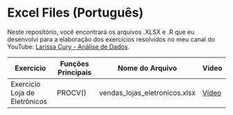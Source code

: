 # Excel Files (Português)

Neste repositório, você encontrará os arquivos .XLSX e .R que eu desenvolvi para a elaboração dos exercícios resolvidos no meu canal do YouTube: [Larissa Cury - Análise de Dados](https://www.youtube.com/@LarissaCuryAn%C3%A1lisedeDados).

| Exercício                     | Funções Principais | Nome do Arquivo             | Vídeo                                                  |
|-------------------------------|---------------------|------------------------------|--------------------------------------------------------|
| Exercício Loja de Eletrônicos | PROCV()             | vendas_lojas_eletronicos.xlsx| [Vídeo](https://www.youtube.com/watch?v=8slNrt9rheY&t=29s) |

